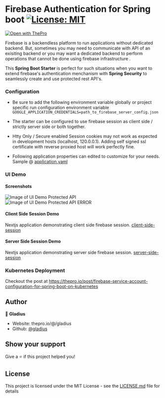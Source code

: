 # Firebase Authentication for Spring boot [![License: MIT](https://img.shields.io/badge/License-MIT-brightgreen.svg)](https://opensource.org/licenses/MIT)

[![Open with ThePro](https://thepro.io/button.svg)](https://thepro.io/post/firebase-authentication-for-spring-boot-rest-api)

Firebase is a backendless platform to run applications without dedicated backend. But, sometimes you may need to communicate with API of an exisiting backend or you may want a dedicated backend to perform operations that cannot be done using firebase infrastructure .

This **Spring Boot Starter** is perfect for such situations when you want to extend firebase's authentication menchanism with **Spring Security** to seamlessly create and use protected rest API's.

### Configuration

- Be sure to add the following environment variable globally or project specific run configuration environment variable `GOOGLE_APPLICATION_CREDENTIALS=path_to_firebase_server_config.json`

- The starter can be configured to use firebase session as client side / strictly server side or both together.
- Htty Only / Secure enabled Session cookies may not work as expected in development hosts (localhost, 120.0.0.1). Adding self signed ssl certificate with reverse proxied host will work perfectly fine.
- Following application properties can edited to customize for your needs. Sample @ [application.yaml](src/main/resources/)

### UI Demo

#### Screenshots

![Image of UI Demo Protected API ](https://raw.githubusercontent.com/gladius/firebase-spring-boot-rest-api-authentication/master/ui-demo/screenshots/ui_demo_protected_api.png)
![Image of UI Demo Protected API ERROR](https://raw.githubusercontent.com/gladius/firebase-spring-boot-rest-api-authentication/master/ui-demo/screenshots/ui_demo_protected_api-error.png)

#### Client Side Session Demo

Nextjs application demonstrating client side firebase session. [client-side-session](ui-demo/client-side-session/)

#### Server Side Session Demo

Nextjs application demonstrating server side firebase session. [server-side-session](ui-demo/server-side-session/)

### Kubernetes Deployment

Checkout the post at https://thepro.io/post/firebase-service-account-configuration-for-spring-boot-on-kubernetes

## Author

👤 **Gladius**

- Website: thepro.io/@/gladius
- Github: [@gladius](https://github.com/gladius)

## Show your support

Give a ⭐️ if this project helped you!

## License

This project is licensed under the MIT License - see the [LICENSE.md](LICENSE.md) file for details
